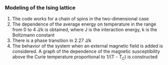 ### Modeling of the Ising lattice

1. The code works for a chain of spins in the two-dimensional case
2. The dependence of the average energy on temperature in the range from 0 to 4 J/k
is obtained, where J is the interaction energy, k is the Boltzmann constant
3. There is a phase transition in 2.27 J/k
4. The behavior of the system when an external magnetic field is added is considered. A graph of the dependence of the magnetic susceptibility above the Curie temperature proportional to 1/(T - $T_C$) is constructed
